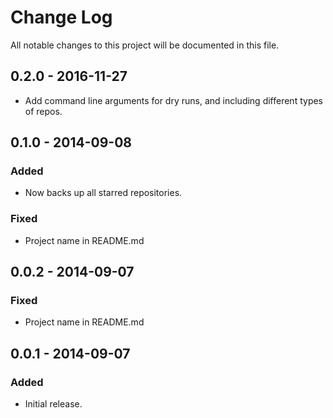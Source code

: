 # Change Log
All notable changes to this project will be documented in this file.

## 0.2.0 - 2016-11-27
- Add command line arguments for dry runs, and including different types of
  repos.

## 0.1.0 - 2014-09-08
### Added
- Now backs up all starred repositories.

### Fixed
- Project name in README.md


## 0.0.2 - 2014-09-07
### Fixed
- Project name in README.md

## 0.0.1 - 2014-09-07
### Added
- Initial release.
